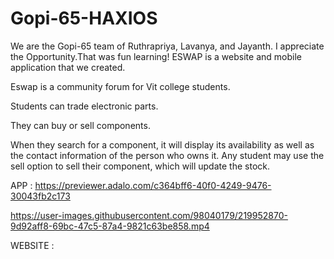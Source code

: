 # Gopi-65-HAXIOS

We are the Gopi-65 team of Ruthrapriya, Lavanya, and Jayanth. I appreciate the Opportunity.That was fun learning!
ESWAP is a website and mobile application that we created.

Eswap is a community forum for Vit college students.

Students can trade electronic parts.

They can buy or sell components.

When they search for a component, it will display its availability as well as the contact information of the person who owns it. Any student may use the sell option to sell their component, which will update the stock.

APP : https://previewer.adalo.com/c364bff6-40f0-4249-9476-30043fb2c173

https://user-images.githubusercontent.com/98040179/219952870-9d92aff8-69bc-47c5-87a4-9821c63be858.mp4


WEBSITE : 








